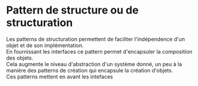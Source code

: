# Pattern de structure ou de structuration
Les patterns de structuration permettent de faciliter l'indépendence d'un objet et de son implémentation.  
En fournissant les interfaces ce pattern permet d'encapsuler la composition des objets.  
Cela augmente le niveau d'abstraction d'un système donné, un peu à la manière des patterns de création qui encapsule la création d'objets.  
Ces patterns mettent en avant les intefaces
